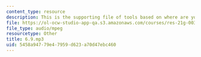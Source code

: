 ```yaml
---
content_type: resource
description: This is the supporting file of tools based on where are you from.
file: https://ol-ocw-studio-app-qa.s3.amazonaws.com/courses/res-21g-003-learning-chinese-a-foundation-course-in-mandarin-spring-2011/5458a94779e47959d623a70d47ebc460_6.9.mp3
file_type: audio/mpeg
resourcetype: Other
title: 6.9.mp3
uid: 5458a947-79e4-7959-d623-a70d47ebc460
---
```

